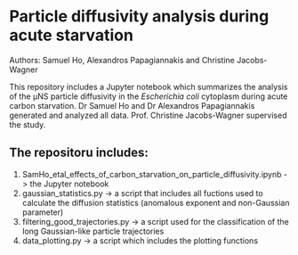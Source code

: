 # Particle diffusivity analysis during acute starvation

Authors: Samuel Ho, Alexandros Papagiannakis and Christine Jacobs-Wagner

This repository includes a Jupyter notebook which summarizes the analysis of the μNS particle diffusivity in the *Escherichia coli* cytoplasm during acute carbon starvation. Dr Samuel Ho and Dr Alexandros Papagiannakis generated and analyzed all data. Prof. Christine Jacobs-Wagner supervised the study. 

## The repositoru includes:
1. SamHo_etal_effects_of_carbon_starvation_on_particle_diffusivity.ipynb -> the Jupyter notebook
2. gaussian_statistics.py -> a script that includes all fuctions used to calculate the diffusion statistics (anomalous exponent and non-Gaussian parameter)
3. filtering_good_trajectories.py -> a script used for the classification of the long Gaussian-like particle trajectories
4. data_plotting.py -> a script which includes the plotting functions


